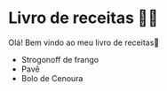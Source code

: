 # Livro de receitas :man_cook:

Olá! Bem vindo ao meu livro de receitas:wave:

- Strogonoff de frango
- Pavê 
- Bolo de Cenoura
